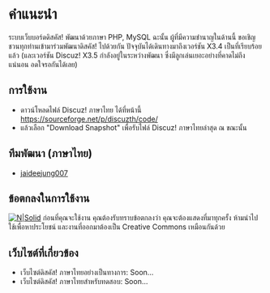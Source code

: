 # คำแนะนำ #
ระบบเว็บบอร์ดดิสคัส! พัฒนาด้วยภาษา PHP, MySQL ฉะนั้น ผู้ที่มีความชำนาญในด้านนี้ ขอเชิญชวนทุกท่านเข้ามาร่วมพัฒนาดิสคัส! ไปด้วยกัน ปัจจุบันได้เดินทางมาถึงเวอร์ชัน X3.4 เป็นที่เรียบร้อยแล้ว (และเวอร์ชัน Discuz! X3.5 กำลังอยู่ในระหว่างพัฒนา ซึ่งมีลูกเล่นเยอะอย่างที่คาดไม่ถึงแน่นอน อดใจรอกันได้เลย)

## การใช้งาน
* ดาวน์โหลดไฟล์ Discuz! ภาษาไทย ได้ที่หน้านี้ https://sourceforge.net/p/discuzth/code/
* แล้วเลือก "Download Snapshot" เพื่อรับไฟล์ Discuz! ภาษาไทยล่าสุด ณ ขณะนั้น

## ทีมพัฒนา (ภาษาไทย) 
* [jaideejung007](https://jaideejung007.ml)

## ข้อตกลงในการใช้งาน
[![N|Solid](https://i.creativecommons.org/l/by-nc-sa/4.0/88x31.png)](http://creativecommons.org/licenses/by-nc-sa/4.0/)
ก่อนที่คุณจะใช้งาน คุณต้องรับทราบข้อตกลงว่า คุณจะต้องแสดงที่มาทุกครั้ง ห้ามนำไปใช้เพื่อหาประโยชน์ และงานที่ออกมาต้องเป็น Creative Commons เหมือนกันด้วย 

## เว็บไซต์ที่เกี่ยวข้อง 
* เว็บไซต์ดิสคัส! ภาษาไทยอย่างเป็นทางการ: Soon...
* เว็บไซต์ดิสคัส! ภาษาไทยสำหรับทดสอบ: Soon...